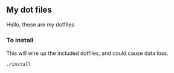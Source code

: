 ## My dot files

Hello, these are my dotfiles

### To install ###

This will wire up the included dotfiles, and could cause data loss.

`./install`
